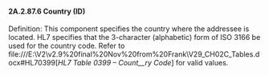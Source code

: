 #### 2A.2.87.6 Country (ID)

Definition: This component specifies the country where the addressee is located. HL7 specifies that the 3-character (alphabetic) form of ISO 3166 be used for the country code. Refer to file:///E:\V2\v2.9%20final%20Nov%20from%20Frank\V29_CH02C_Tables.docx#HL70399[_HL7 Table_ _0399 – Count__ry Code_] for valid values.

